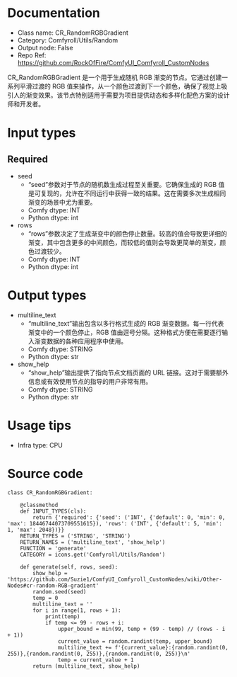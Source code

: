# Documentation
- Class name: CR_RandomRGBGradient
- Category: Comfyroll/Utils/Random
- Output node: False
- Repo Ref: https://github.com/RockOfFire/ComfyUI_Comfyroll_CustomNodes

CR_RandomRGBGradient 是一个用于生成随机 RGB 渐变的节点。它通过创建一系列平滑过渡的 RGB 值来操作，从一个颜色过渡到下一个颜色，确保了视觉上吸引人的渐变效果。该节点特别适用于需要为项目提供动态和多样化配色方案的设计师和开发者。

# Input types
## Required
- seed
    - “seed”参数对于节点的随机数生成过程至关重要。它确保生成的 RGB 值是可复现的，允许在不同运行中获得一致的结果。这在需要多次生成相同渐变的场景中尤为重要。
    - Comfy dtype: INT
    - Python dtype: int
- rows
    - “rows”参数决定了生成渐变中的颜色停止数量。较高的值会导致更详细的渐变，其中包含更多的中间颜色，而较低的值则会导致更简单的渐变，颜色过渡较少。
    - Comfy dtype: INT
    - Python dtype: int

# Output types
- multiline_text
    - “multiline_text”输出包含以多行格式生成的 RGB 渐变数据。每一行代表渐变中的一个颜色停止，RGB 值由逗号分隔。这种格式方便在需要逐行输入渐变数据的各种应用程序中使用。
    - Comfy dtype: STRING
    - Python dtype: str
- show_help
    - “show_help”输出提供了指向节点文档页面的 URL 链接。这对于需要额外信息或有效使用节点的指导的用户非常有用。
    - Comfy dtype: STRING
    - Python dtype: str

# Usage tips
- Infra type: CPU

# Source code
```
class CR_RandomRGBGradient:

    @classmethod
    def INPUT_TYPES(cls):
        return {'required': {'seed': ('INT', {'default': 0, 'min': 0, 'max': 18446744073709551615}), 'rows': ('INT', {'default': 5, 'min': 1, 'max': 2048})}}
    RETURN_TYPES = ('STRING', 'STRING')
    RETURN_NAMES = ('multiline_text', 'show_help')
    FUNCTION = 'generate'
    CATEGORY = icons.get('Comfyroll/Utils/Random')

    def generate(self, rows, seed):
        show_help = 'https://github.com/Suzie1/ComfyUI_Comfyroll_CustomNodes/wiki/Other-Nodes#cr-random-RGB-gradient'
        random.seed(seed)
        temp = 0
        multiline_text = ''
        for i in range(1, rows + 1):
            print(temp)
            if temp <= 99 - rows + i:
                upper_bound = min(99, temp + (99 - temp) // (rows - i + 1))
                current_value = random.randint(temp, upper_bound)
                multiline_text += f'{current_value}:{random.randint(0, 255)},{random.randint(0, 255)},{random.randint(0, 255)}\n'
                temp = current_value + 1
        return (multiline_text, show_help)
```